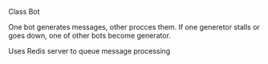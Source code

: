 Class Bot

One bot generates messages, other procces them.
If one generetor stalls or goes down, one of other bots become generator.

Uses Redis server to queue message processing


 
